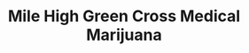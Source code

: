 ---
title: "Mile High Green Cross Medical Marijuana"
url: /denver/mile-high-green-cross-medical-marijuana/
shop: cannabis
---
